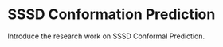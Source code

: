 # SSSD Conformation Prediction

Introduce the research work on SSSD Conformal Prediction.


```{tableofcontents}
```
